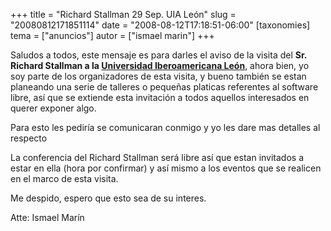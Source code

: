 +++
title = "Richard Stallman 29 Sep. UIA León"
slug = "20080812171851114"
date = "2008-08-12T17:18:51-06:00"
[taxonomies]
tema = ["anuncios"]
autor = ["ismael marin"]
+++

Saludos a todos, este mensaje es para darles el aviso de la visita del
**Sr. Richard Stallman a la [Universidad Iberoamericana
León](http://www.leon.uia.mx/)**, ahora bien, yo soy parte de los
organizadores de esta visita, y bueno también se estan planeando una
serie de talleres o pequeñas platicas referentes al software libre, así
que se extiende esta invitación a todos aquellos interesados en querer
exponer algo.

Para esto les pediría se comunicaran conmigo y yo les dare mas detalles
al respecto

La conferencia del Richard Stallman será libre así que estan invitados a
estar en ella (hora por confirmar) y así mismo a los eventos que se
realicen en el marco de esta visita.

Me despido, espero que esto sea de su interes.

Atte: Ismael Marín

